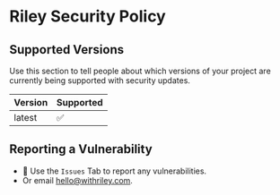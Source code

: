 # Riley Security Policy

## Supported Versions

Use this section to tell people about which versions of your project are
currently being supported with security updates.

| Version | Supported          |
| ------- | ------------------ |
| latest  | :white_check_mark: |

## Reporting a Vulnerability

- :bug: Use the `Issues` Tab to report any vulnerabilities. 
- Or email [hello@withriley.com](mailto:hello@withriley.com).